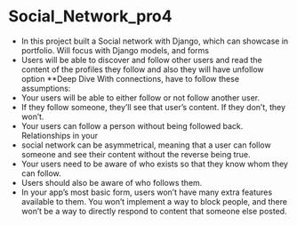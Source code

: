 # Social_Network_pro4
* In this project built a Social network with Django, which can showcase in portfolio. Will focus with Django models, and forms
* Users will be able to discover and follow other users and read the content of the profiles  they follow and also they will have unfollow option
**Deep Dive
With connections, have to follow these assumptions:
* Your users will be able to either follow or not follow another user.
* If they follow someone, they’ll see that user’s content. If they don’t, they won’t.
* Your users can follow a person without being followed back. Relationships in your
* social network can be asymmetrical, meaning that a user can follow someone and see their content without the reverse being true.
* Your users need to be aware of who exists so that they know whom they can
follow.
* Users should also be aware of who follows them.
* In your app’s most basic form, users won’t have many extra features available to them. You won’t implement a way to block people, and there won’t be a way to
directly respond to content that someone else posted.
